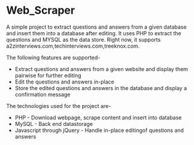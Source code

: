 Web_Scraper
===========


A simple project to extract questions and answers from a given database and insert them into a database after editing.
It uses PHP to extract the questions and MYSQL as the data store.
Right now, it supports a2zinterviews.com,techinterviews.com,treeknox.com.

The following features are supported-
* Extract questions and answers from a given website and display them pairwise for further editing
* Edit the questions and answers in-place
* Store the edited questions and answers in the database and display a confirmation message


The technologies used for the project are-
* PHP - Download webpage, scrape content and insert into database
* MySQL - Back end datastorage
* Javascript through jQuery - Handle in-place editingof questions and answers

